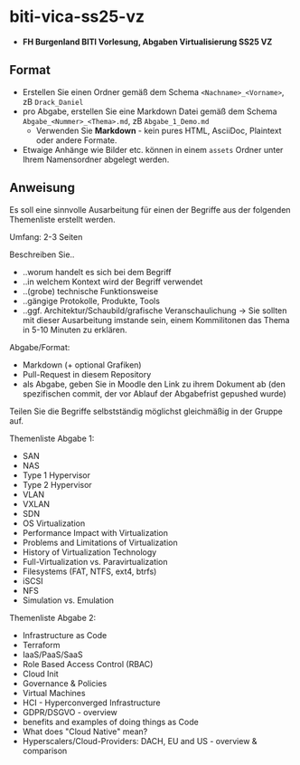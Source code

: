 # biti-vica-ss25-vz

- **FH Burgenland BITI Vorlesung, Abgaben Virtualisierung SS25 VZ**

## Format

- Erstellen Sie einen Ordner gemäß dem Schema `<Nachname>_<Vorname>`, zB `Drack_Daniel`
- pro Abgabe, erstellen Sie eine Markdown Datei gemäß dem Schema `Abgabe_<Nummer>_<Thema>.md`, zB `Abgabe_1_Demo.md`
  - Verwenden Sie **Markdown** - kein pures HTML, AsciiDoc, Plaintext oder andere Formate.
- Etwaige Anhänge wie Bilder etc. können in einem `assets` Ordner unter Ihrem Namensordner abgelegt werden.

## Anweisung

Es soll eine sinnvolle Ausarbeitung für einen der Begriffe aus der folgenden Themenliste erstellt werden.

Umfang: 2-3 Seiten

Beschreiben Sie..
- ..worum handelt es sich bei dem Begriff
- ..in welchem Kontext wird der Begriff verwendet
- ..(grobe) technische Funktionsweise
- ..gängige Protokolle, Produkte, Tools
- ..ggf. Architektur/Schaubild/grafische Veranschaulichung
-> Sie sollten mit dieser Ausarbeitung imstande sein, einem Kommilitonen das Thema in 5-10 Minuten zu erklären.

Abgabe/Format:
- Markdown (+ optional Grafiken)
- Pull-Request in diesem Repository
- als Abgabe, geben Sie in Moodle den Link zu ihrem Dokument ab
(den spezifischen commit, der vor Ablauf der Abgabefrist gepushed wurde)

Teilen Sie die Begriffe selbstständig möglichst gleichmäßig in der Gruppe auf.

Themenliste Abgabe 1:
- SAN
- NAS
- Type 1 Hypervisor
- Type 2 Hypervisor
- VLAN
- VXLAN
- SDN
- OS Virtualization
- Performance Impact with Virtualization
- Problems and Limitations of Virtualization
- History of Virtualization Technology
- Full-Virtualization vs. Paravirtualization
- Filesystems (FAT, NTFS, ext4, btrfs)
- iSCSI
- NFS
- Simulation vs. Emulation

Themenliste Abgabe 2:
- Infrastructure as Code
- Terraform
- IaaS/PaaS/SaaS
- Role Based Access Control (RBAC)
- Cloud Init
- Governance & Policies
- Virtual Machines
- HCI - Hyperconverged Infrastructure
- GDPR/DSGVO - overview
- benefits and examples of doing things as Code
- What does "Cloud Native" mean?
- Hyperscalers/Cloud-Providers: DACH, EU and US - overview & comparison
